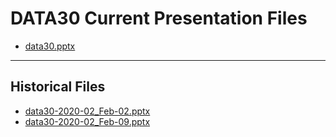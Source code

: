 <!--
This is a machine generated file,
and should not be edited,
as it will be overwritten with future updates.

If you have questions around this process
please contact Scott Cate
-->

# DATA30 Current Presentation Files

- [data30.pptx](https://globaleventcdn.blob.core.windows.net/assets/data/data30/data30.pptx)
---
## Historical Files
- [data30-2020-02_Feb-02.pptx](https://globaleventcdn.blob.core.windows.net/assets/data/data30/data30-2020-02_Feb-02.pptx)
- [data30-2020-02_Feb-09.pptx](https://globaleventcdn.blob.core.windows.net/assets/data/data30/data30-2020-02_Feb-09.pptx)


